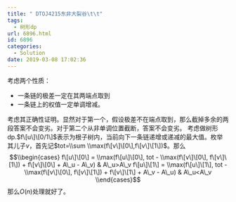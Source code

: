 ```yaml
---
title: " DTOJ4215东非大裂谷\t\t"
tags:
  - 树形dp
url: 6896.html
id: 6896
categories:
  - Solution
date: 2019-03-08 17:02:36
---
```


考虑两个性质：

*   一条链的极差一定在其两端点取到
*   一条链上的权值一定单调增减。

考虑其正确性证明。显然对于第一个，假设极差不在端点取到，那么截掉多余的两段答案不会变劣。对于第二个从非单调位置截断，答案不会变劣。 考虑做树形dp.$f\[u\]\[0/1\]$表示为根子树内，当前向下一条链递增或递减的最大值。枚举其儿子$v$，首先记$tot=\\sum \\max(f\[v\]\[0\],f\[v\]\[1\])$。那么 $$\\begin{cases} f\[u\]\[0\] = \\max(f\[u\]\[0\], tot - \\max(f\[v\]\[0\], f\[v\]\[1\]) + f\[v\]\[0\] + A\_u - A\_v) & A\_u>A\_v f\[u\]\[1\] = \\max(f\[u\]\[1\], tot - \\max(f\[v\]\[0\], f\[v\]\[1\]) + f\[v\]\[1\] + A\_v - A\_u) & A\_u<A\_v \\end{cases}$$ 那么$O(n)$处理就好了。